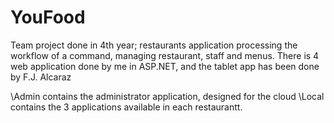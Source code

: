 YouFood
=======

Team project done in 4th year; restaurants application processing the workflow of a command, managing restaurant, staff and menus. There is 4 web application done by me in ASP.NET, and the tablet app has been done by F.J. Alcaraz

\Admin contains the administrator application, designed for the cloud
\Local contains the 3 applications available in each restaurantt.
